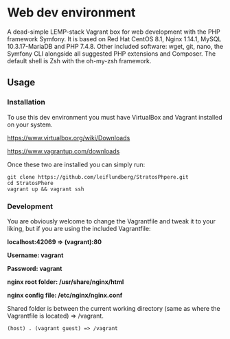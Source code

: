 # Web dev environment
A dead-simple LEMP-stack Vagrant box for web development with the PHP framework Symfony. It is based on Red Hat CentOS 8.1, Nginx 1.14.1, MySQL 10.3.17-MariaDB and PHP 7.4.8. Other included software: wget, git, nano, the Symfony CLI alongside all suggested PHP extensions and Composer. The default shell is Zsh with the oh-my-zsh framework.

## Usage
### Installation
To use this dev environment you must have VirtualBox and Vagrant installed on your system. 

https://www.virtualbox.org/wiki/Downloads

https://www.vagrantup.com/downloads

Once these two are installed you can simply run:

```
git clone https://github.com/leiflundberg/StratosPhpere.git
cd StratosPhere
vagrant up && vagrant ssh
```

### Development
You are obviously welcome to change the Vagrantfile and tweak it to your liking, but if you are using the included Vagrantfile:

**localhost:42069 => (vagrant):80**

**Username: vagrant**

**Password: vagrant**

**nginx root folder: /usr/share/nginx/html**

**nginx config file: /etc/nginx/nginx.conf**


Shared folder is between the current working directory (same as where the Vagrantfile is located) => /vagrant.
```
(host) . (vagrant guest) => /vagrant
```
